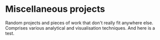 # Miscellaneous projects
Random projects and pieces of work that don't really fit anywhere else. Comprises various analytical and visualisation techniques. And here is a test.
